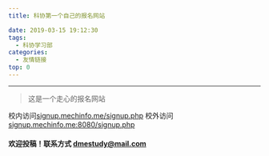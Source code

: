 ```yaml
---
title: 科协第一个自己的报名网站

date: 2019-03-15 19:12:30
tags:
  - 科协学习部
categories:
  - 友情链接
top: 0
---
```


***

> 这是一个走心的报名网站
<!-- more -->

校内访问[signup.mechinfo.me/signup.php](http://signup.mechinfo.me/signup.php)
校外访问[signup.mechinfo.me:8080/signup.php](http://signup.mechinfo.me:8080/signup.php)
#### 欢迎投稿！联系方式 dmestudy@mail.com 
